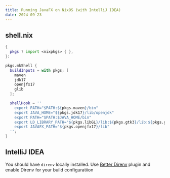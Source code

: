 ```yaml
---
title: Running JavaFX on NixOS (with IntelliJ IDEA)
date: 2024-09-23
---
```


## shell.nix

```nix
{
  pkgs ? import <nixpkgs> { },
}:

pkgs.mkShell {
  buildInputs = with pkgs; [
    maven
    jdk17
    openjfx17
    glib
  ];

  shellHook = ''
    export PATH="$PATH:${pkgs.maven}/bin"
    export JAVA_HOME="${pkgs.jdk17}/lib/openjdk"
    export PATH="$PATH:$JAVA_HOME/bin"
    export LD_LIBRARY_PATH="${pkgs.libGL}/lib:${pkgs.gtk3}/lib:${pkgs.glib.out}/lib:${pkgs.xorg.libXtst}/lib:$LD_LIBRARY_PATH"  # Add libXtst to LD_LIBRARY_PATH
    export JAVAFX_PATH="${pkgs.openjfx17}/lib"
  '';
}
```

## IntelliJ IDEA

You should have `direnv` locally installed.
Use [Better Direnv](https://plugins.jetbrains.com/plugin/19275-better-direnv) plugin and enable Direnv for your build configuratiion
